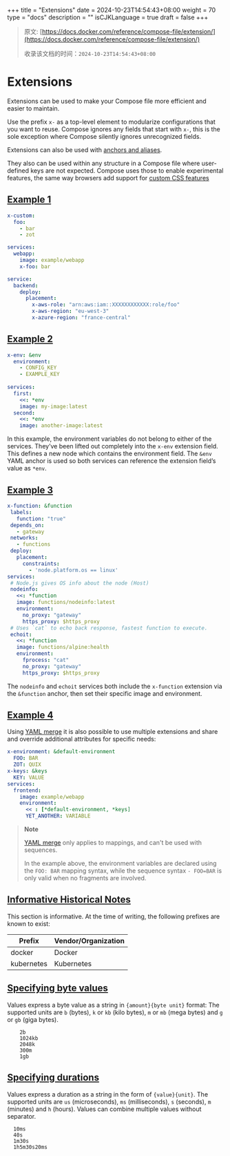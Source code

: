 +++
title = "Extensions"
date = 2024-10-23T14:54:43+08:00
weight = 70
type = "docs"
description = ""
isCJKLanguage = true
draft = false
+++

> 原文: [https://docs.docker.com/reference/compose-file/extension/](https://docs.docker.com/reference/compose-file/extension/)
>
> 收录该文档的时间：`2024-10-23T14:54:43+08:00`

# Extensions

Extensions can be used to make your Compose file more efficient and easier to maintain.

Use the prefix `x-` as a top-level element to modularize configurations that you want to reuse. Compose ignores any fields that start with `x-`, this is the sole exception where Compose silently ignores unrecognized fields.

Extensions can also be used with [anchors and aliases](https://docs.docker.com/reference/compose-file/fragments/).

They also can be used within any structure in a Compose file where user-defined keys are not expected. Compose uses those to enable experimental features, the same way browsers add support for [custom CSS features](https://www.w3.org/TR/2011/REC-CSS2-20110607/syndata.html#vendor-keywords)

## [Example 1](https://docs.docker.com/reference/compose-file/extension/#example-1)



```yml
x-custom:
  foo:
    - bar
    - zot

services:
  webapp:
    image: example/webapp
    x-foo: bar
```



```yml
service:
  backend:
    deploy:
      placement:
        x-aws-role: "arn:aws:iam::XXXXXXXXXXXX:role/foo"
        x-aws-region: "eu-west-3"
        x-azure-region: "france-central"
```

## [Example 2](https://docs.docker.com/reference/compose-file/extension/#example-2)



```yml
x-env: &env
  environment:
    - CONFIG_KEY
    - EXAMPLE_KEY
 
services:
  first:
    <<: *env
    image: my-image:latest
  second:
    <<: *env
    image: another-image:latest
```

In this example, the environment variables do not belong to either of the services. They’ve been lifted out completely into the `x-env` extension field. This defines a new node which contains the environment field. The `&env` YAML anchor is used so both services can reference the extension field’s value as `*env`.

## [Example 3](https://docs.docker.com/reference/compose-file/extension/#example-3)



```yml
x-function: &function
 labels:
   function: "true"
 depends_on:
   - gateway
 networks:
   - functions
 deploy:
   placement:
     constraints:
       - 'node.platform.os == linux'
services:
 # Node.js gives OS info about the node (Host)
 nodeinfo:
   <<: *function
   image: functions/nodeinfo:latest
   environment:
     no_proxy: "gateway"
     https_proxy: $https_proxy
 # Uses `cat` to echo back response, fastest function to execute.
 echoit:
   <<: *function
   image: functions/alpine:health
   environment:
     fprocess: "cat"
     no_proxy: "gateway"
     https_proxy: $https_proxy
```

The `nodeinfo` and `echoit` services both include the `x-function` extension via the `&function` anchor, then set their specific image and environment.

## [Example 4](https://docs.docker.com/reference/compose-file/extension/#example-4)

Using [YAML merge](https://yaml.org/type/merge.html) it is also possible to use multiple extensions and share and override additional attributes for specific needs:



```yml
x-environment: &default-environment
  FOO: BAR
  ZOT: QUIX
x-keys: &keys
  KEY: VALUE
services:
  frontend:
    image: example/webapp
    environment: 
      << : [*default-environment, *keys]
      YET_ANOTHER: VARIABLE
```

> **Note**
>
> 
>
> [YAML merge](https://yaml.org/type/merge.html) only applies to mappings, and can't be used with sequences.
>
> In the example above, the environment variables are declared using the `FOO: BAR` mapping syntax, while the sequence syntax `- FOO=BAR` is only valid when no fragments are involved.

## [Informative Historical Notes](https://docs.docker.com/reference/compose-file/extension/#informative-historical-notes)

This section is informative. At the time of writing, the following prefixes are known to exist:

| Prefix     | Vendor/Organization |
| ---------- | ------------------- |
| docker     | Docker              |
| kubernetes | Kubernetes          |

## [Specifying byte values](https://docs.docker.com/reference/compose-file/extension/#specifying-byte-values)

Values express a byte value as a string in `{amount}{byte unit}` format: The supported units are `b` (bytes), `k` or `kb` (kilo bytes), `m` or `mb` (mega bytes) and `g` or `gb` (giga bytes).



```text
    2b
    1024kb
    2048k
    300m
    1gb
```

## [Specifying durations](https://docs.docker.com/reference/compose-file/extension/#specifying-durations)

Values express a duration as a string in the form of `{value}{unit}`. The supported units are `us` (microseconds), `ms` (milliseconds), `s` (seconds), `m` (minutes) and `h` (hours). Values can combine multiple values without separator.



```text
  10ms
  40s
  1m30s
  1h5m30s20ms
```
